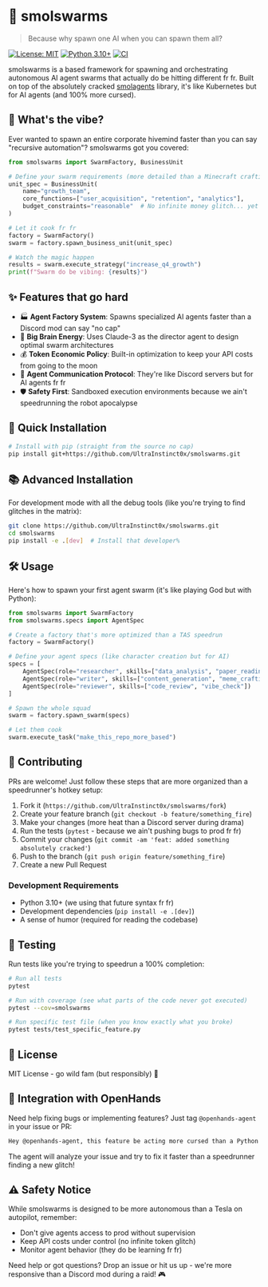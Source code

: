 # 🌊 smolswarms

> Because why spawn one AI when you can spawn them all?

[![License: MIT](https://img.shields.io/badge/License-MIT-yellow.svg)](https://opensource.org/licenses/MIT)
[![Python 3.10+](https://img.shields.io/badge/python-3.10+-blue.svg)](https://www.python.org/downloads/release/python-3100/)
[![CI](https://github.com/UltraInstinct0x/smolswarms/actions/workflows/ci.yml/badge.svg)](https://github.com/UltraInstinct0x/smolswarms/actions/workflows/ci.yml)

smolswarms is a based framework for spawning and orchestrating autonomous AI agent swarms that actually do be hitting different fr fr. Built on top of the absolutely cracked [smolagents](https://github.com/huggingface/smolagents) library, it's like Kubernetes but for AI agents (and 100% more cursed).

## 🤔 What's the vibe?

Ever wanted to spawn an entire corporate hivemind faster than you can say "recursive automation"? smolswarms got you covered:

```python
from smolswarms import SwarmFactory, BusinessUnit

# Define your swarm requirements (more detailed than a Minecraft crafting recipe)
unit_spec = BusinessUnit(
    name="growth_team",
    core_functions=["user_acquisition", "retention", "analytics"],
    budget_constraints="reasonable"  # No infinite money glitch... yet
)

# Let it cook fr fr
factory = SwarmFactory()
swarm = factory.spawn_business_unit(unit_spec)

# Watch the magic happen
results = swarm.execute_strategy("increase_q4_growth")
print(f"Swarm do be vibing: {results}")
```

## ✨ Features that go hard

- 🏭 **Agent Factory System**: Spawns specialized AI agents faster than a Discord mod can say "no cap"
- 🧠 **Big Brain Energy**: Uses Claude-3 as the director agent to design optimal swarm architectures
- 💰 **Token Economic Policy**: Built-in optimization to keep your API costs from going to the moon
- 🤝 **Agent Communication Protocol**: They're like Discord servers but for AI agents fr fr
- 🛡️ **Safety First**: Sandboxed execution environments because we ain't speedrunning the robot apocalypse

## 🚀 Quick Installation

```bash
# Install with pip (straight from the source no cap)
pip install git+https://github.com/UltraInstinct0x/smolswarms.git
```

## 📚 Advanced Installation

For development mode with all the debug tools (like you're trying to find glitches in the matrix):

```bash
git clone https://github.com/UltraInstinct0x/smolswarms.git
cd smolswarms
pip install -e .[dev]  # Install that developer%
```

## 🛠️ Usage

Here's how to spawn your first agent swarm (it's like playing God but with Python):

```python
from smolswarms import SwarmFactory
from smolswarms.specs import AgentSpec

# Create a factory that's more optimized than a TAS speedrun
factory = SwarmFactory()

# Define your agent specs (like character creation but for AI)
specs = [
    AgentSpec(role="researcher", skills=["data_analysis", "paper_reading"]),
    AgentSpec(role="writer", skills=["content_generation", "meme_crafting"]),
    AgentSpec(role="reviewer", skills=["code_review", "vibe_check"])
]

# Spawn the whole squad
swarm = factory.spawn_swarm(specs)

# Let them cook
swarm.execute_task("make_this_repo_more_based")
```

## 🤝 Contributing

PRs are welcome! Just follow these steps that are more organized than a speedrunner's hotkey setup:

1. Fork it (`https://github.com/UltraInstinct0x/smolswarms/fork`)
2. Create your feature branch (`git checkout -b feature/something_fire`)
3. Make your changes (more heat than a Discord server during drama)
4. Run the tests (`pytest` - because we ain't pushing bugs to prod fr fr)
5. Commit your changes (`git commit -am 'feat: added something absolutely cracked'`)
6. Push to the branch (`git push origin feature/something_fire`)
7. Create a new Pull Request

### Development Requirements

- Python 3.10+ (we using that future syntax fr fr)
- Development dependencies (`pip install -e .[dev]`)
- A sense of humor (required for reading the codebase)

## 🔬 Testing

Run tests like you're trying to speedrun a 100% completion:

```bash
# Run all tests
pytest

# Run with coverage (see what parts of the code never got executed)
pytest --cov=smolswarms

# Run specific test file (when you know exactly what you broke)
pytest tests/test_specific_feature.py
```

## 📝 License

MIT License - go wild fam (but responsibly) 🚀

## 🤖 Integration with OpenHands

Need help fixing bugs or implementing features? Just tag `@openhands-agent` in your issue or PR:

```markdown
Hey @openhands-agent, this feature be acting more cursed than a Python script with mixed tabs and spaces. Help a dev out?
```

The agent will analyze your issue and try to fix it faster than a speedrunner finding a new glitch!

## ⚠️ Safety Notice

While smolswarms is designed to be more autonomous than a Tesla on autopilot, remember:
- Don't give agents access to prod without supervision
- Keep API costs under control (no infinite token glitch)
- Monitor agent behavior (they do be learning fr fr)

Need help or got questions? Drop an issue or hit us up - we're more responsive than a Discord mod during a raid! 🎮
